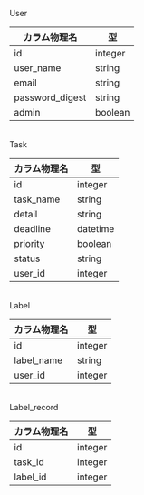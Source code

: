 User

| カラム物理名    | 型      |
| --------------- | ------- |
| id              | integer |
| user_name       | string  |
| email           | string  |
| password_digest | string  |
| admin           | boolean |

<br>
Task

| カラム物理名 | 型       |
| ------------ | -------- |
| id           | integer  |
| task_name    | string   |
| detail       | string   |
| deadline     | datetime |
| priority     | boolean  |
| status       | string   |
| user_id      | integer  |

<br>
Label

| カラム物理名 | 型      |
| ------------ | ------- |
| id           | integer |
| label_name   | string  |
| user_id      | integer |

<br>
Label_record

| カラム物理名 | 型      |
| ------------ | ------- |
| id           | integer |
| task_id      | integer |
| label_id     | integer |
